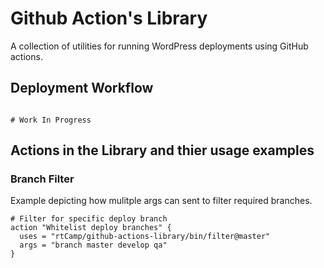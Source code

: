 # Github Action's Library

A collection of utilities for running WordPress deployments using GitHub actions.

## Deployment Workflow

```workflow

# Work In Progress

```

## Actions in the Library and thier usage examples

### Branch Filter

Example depicting how mulitple args can sent to filter required branches.

```workflow
# Filter for specific deploy branch
action "Whitelist deploy branches" {
  uses = "rtCamp/github-actions-library/bin/filter@master"
  args = "branch master develop qa"
}
```
